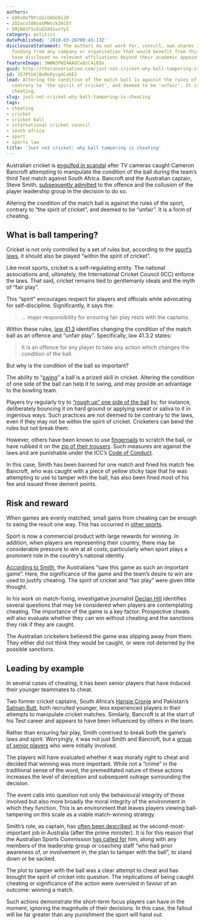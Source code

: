 ```yaml
---
authors:
- e86xOeTNYcoGiGmGG8i20
- 2O2aco580ooGMWsck2KCEY
- 5MjNA1FScEuEG84iusYyI
category: politics
datePublished: '2018-03-26T00:45:13Z'
disclosureStatement: The authors do not work for, consult, own shares in or receive
  funding from any company or organisation that would benefit from this article, and
  have disclosed no relevant affiliations beyond their academic appointment.
featureImage: 3WWWJPWZ4AAUCw8sC4i0Ie
guid: http://theconversation.com/just-not-cricket-why-ball-tampering-is-cheating-93935
id: 3S7PtUdjBuMoOycg4CakE2
lead: Altering the condition of the match ball is against the rules of the sport,
  contrary to 'the spirit of cricket', and deemed to be 'unfair'. It is a form of
  cheating.
slug: just-not-cricket-why-ball-tampering-is-cheating
tags:
- cheating
- cricket
- cricket ball
- international cricket council
- south africa
- sport
- sports law
title: 'Just not cricket: why ball tampering is cheating'
---
```

Australian cricket is [engulfed in scandal](http://www.abc.net.au/news/2018-03-26/steve-smith-cameron-bancroft-struggling-in-ball-tampering-affair/9586056) after TV cameras caught Cameron Bancroft attempting to manipulate the condition of the ball during the team’s third Test match against South Africa. Bancroft and the Australian captain, Steve Smith, [subsequently admitted](http://www.abc.net.au/news/2018-03-25/steve-smith-wont-resign-australia-confesses-to-ball-tampering/9584476) to the offence and the collusion of the player leadership group in the decision to do so. 

Altering the condition of the match ball is against the rules of the sport, contrary to “the spirit of cricket”, and deemed to be “unfair”. It is a form of cheating.

## What is ball tampering?

Cricket is not only controlled by a set of rules but, according to the [sport’s laws](http://mrdca.nsw.cricket.com.au/files/2955/files/MCC_Laws_of_Cricket_2017_Code.pdf), it should also be played “within the spirit of cricket”. 

Like most sports, cricket is a self-regulating entity. The national associations and, ultimately, the International Cricket Council (ICC) enforce the laws. That said, cricket remains tied to gentlemanly ideals and the myth of “fair play”.

This “spirit” encourages respect for players and officials while advocating for self-discipline. Significantly, it says the:

> … major responsibility for ensuring fair play rests with the captains.

Within these rules, [law 41.3](https://www.lords.org/mcc/laws-of-cricket/laws/law-41-unfair-play/) identifies changing the condition of the match ball as an offence and “unfair play”. Specifically, law 41.3.2 states:

> It is an offence for any player to take any action which changes the condition of the ball.

But why is the condition of the ball so important? 

The ability to “[swing](http://www.espncricinfo.com/magazine/content/story/258645.html)” a ball is a prized skill in cricket. Altering the condition of one side of the ball can help it to swing, and may provide an advantage to the bowling team.


Players try regularly try to [“rough up” one side of the ball](https://www.economist.com/blogs/economist-explains/2013/10/economist-explains-21) by, for instance, deliberately bouncing it on hard ground or applying sweat or saliva to it in ingenious ways. Such practices are not deemed to be contrary to the laws, even if they may not be within the spirit of cricket. Cricketers can bend the rules but not break them.

However, others have been known to use [fingernails](https://www.telegraph.co.uk/cricket/2017/12/29/england-react-angrily-ball-tampering-allegations/) to scratch the ball, or have rubbed it on the [zip of their trousers](http://www.bbc.com/sport/cricket/24682635). Such measures are against the laws and are punishable under the ICC’s [Code of Conduct](http://www.auscricket.com.au/media/639356/icc-code-of-conduct.pdf).

In this case, Smith has been banned for one match and fined his match fee. Bancroft, who was caught with a piece of yellow sticky tape that he was attempting to use to tamper with the ball, has also been fined most of his fee and issued three demerit points.

> [](https://twitter.com/DaleSteyn62/status/977529080768843777)

## Risk and reward

When games are evenly matched, small gains from cheating can be enough to swing the result one way. This has occurred in [other sports](https://www.independent.co.uk/news/science/performance-enhancing-drug-epo-lance-armstrong-tour-de-france-seven-titles-not-work-study-a7816181.html).

Sport is now a commercial product with large rewards for winning. In addition, when players are representing their country, there may be considerable pressure to win at all costs, particularly when sport plays a prominent role in the country’s national identity.

[According to Smith](https://www.telegraph.co.uk/cricket/2018/03/24/australias-cameron-bancroft-caught-ball-tampering-controversy/), the Australians “saw this game as such an important game”. Here, the significance of the game and the team’s desire to win are used to justify cheating. The spirit of cricket and “fair play” were given little thought.

In his work on match-fixing, investigative journalist [Declan Hill](http://declanhill.com/works/academic/) identifies several questions that may be considered when players are contemplating cheating. The importance of the game is a key factor. Prospective cheats will also evaluate whether they can win without cheating and the sanctions they risk if they are caught. 

The Australian cricketers believed the game was slipping away from them. They either did not think they would be caught, or were not deterred by the possible sanctions. 

## Leading by example

In several cases of cheating, it has been senior players that have induced their younger teammates to cheat. 

Two former cricket captains, South Africa’s [Hansie Cronje](http://www.espncricinfo.com/ci/content/story/654219.html) and Pakistan’s [Salman Butt](https://www.theguardian.com/sport/2015/feb/18/salman-butt-pakistan-spot-fixing-role), both recruited younger, less experienced players in their attempts to manipulate cricket matches. Similarly, Bancroft is at the start of his Test career and appears to have been influenced by others in the team. 

Rather than ensuring fair play, Smith contrived to break both the game’s laws and spirit. Worryingly, it was not just Smith and Bancroft, but a [group of senior players](http://www.abc.net.au/news/2018-03-25/the-leadership-group-knew-about-it/9584500) who were initially involved.

The players will have evaluated whether it was morally right to cheat and decided that winning was more important. While not a “crime” in the traditional sense of the word, the premeditated nature of these actions increases the level of deception and subsequent outrage surrounding the decision.

The event calls into question not only the behavioural integrity of those involved but also more broadly the moral integrity of the environment in which they function. This is an environment that leaves players viewing ball-tampering on this scale as a viable match-winning strategy. 

Smith’s role, as captain, has [often been described](http://zeenews.india.com/sports/cricket/australia-captain-is-second-most-important-after-pm-darren-lehmann_1540956.html) as the second-most-important job in Australia (after the prime minister). It is for this reason that the Australian Sports Commission [has called for](https://www.ausport.gov.au/news/asc_news/story_668717_asc_statement_on_australian_cricket) him, along with any members of the leadership group or coaching staff “who had prior awareness of, or involvement in, the plan to tamper with the ball”, to stand down or be sacked. 

The plot to tamper with the ball was a clear attempt to cheat and has brought the spirit of cricket into question. The implications of being caught cheating or significance of the action were overruled in favour of an outcome: winning a match. 

Such actions demonstrate the short-term focus players can have in the moment, ignoring the magnitude of their decisions. In this case, the fallout will be far greater than any punishment the sport will hand out.